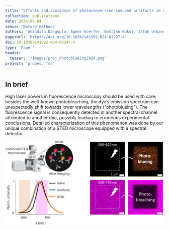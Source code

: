 ```yaml
---
title: "Effects and avoidance of photoconversion-induced artifacts in confocal and STED microscopy"
collection: publications
date: 2024-06-04
venue: 'Nature methods'
authors: 'Anindita Dasgupta, Agnes Koerfer, Boštjan Kokot, Iztok Urbančič, Christian Eggeling, Pablo Carravilla'
paperurl: 'https://doi.org/10.1038/s41592-024-02297-4'
doi: 10.1038/s41592-024-02297-4
type: 'Paper'
header:
  teaser: '/images/proj_Photoblueing2024.png'
project: 'probes, fms'
---
```


In brief 
--------
High laser powers in fluorescence microscopy should be used with care; besides the well-known photobleaching, the dye’s emission spectrum can unexpectedly shift towards lower wavelengths (“photoblueing”). 
The fluorescence signal is consequently detected in another spectral channel attributed to another dye, possibly leading to erroneous experimental conclusions. 
Detailed characterization of this phenomenon was done by our unique combination of a STED microscope equipped with a spectral detector.

![labelling](/images/proj_Photoblueing2024.png)